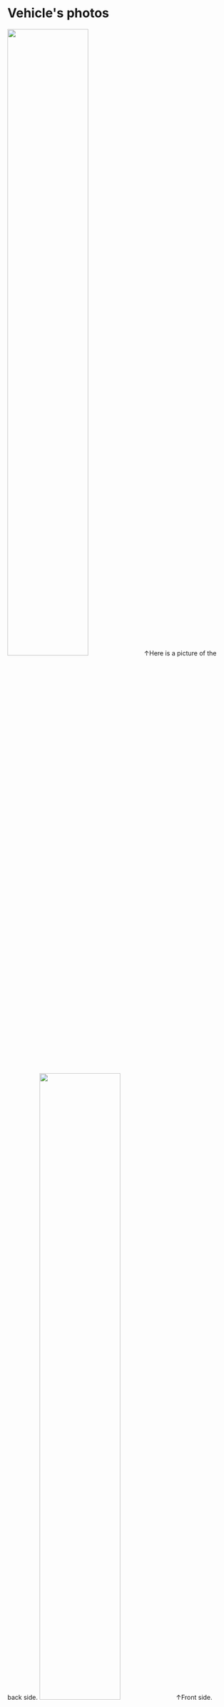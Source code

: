 Vehicle's photos
====
<img src="https://github.com/user-attachments/assets/602ae2dc-aaea-4db4-8b04-c6ec21b8a523" width="60%">
↑Here is a picture of the back side.
<img src="https://github.com/user-attachments/assets/defe6e4d-f23a-45a9-b72b-100567792941" width="60%">
↑Front side.
<img src="https://github.com/user-attachments/assets/ed767218-5f19-462a-b2cb-cf7962f1ee0f" width="60%">
↑On the left.
<img src="https://github.com/user-attachments/assets/81f12757-4723-4e1f-8e77-d08de7dd9d71" width="60%">
↑Right side.
<img src="https://github.com/user-attachments/assets/2a633380-fa3a-4978-b9a5-fabd8eaab87d" width="60%">
↑Bottom side.
<img src="https://github.com/user-attachments/assets/8d018536-19d3-4001-8f7e-569cd37fb25f" width="60%">
↑Upper side.
